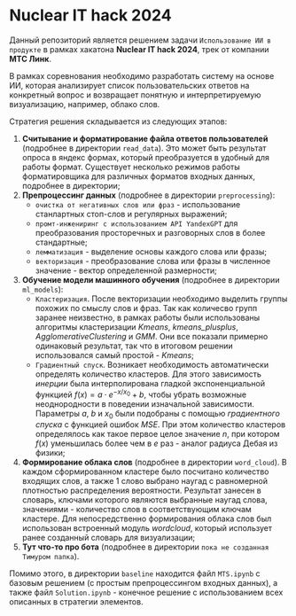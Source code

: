 # Nuclear IT hack 2024
Данный репозиторий является решением задачи ```Использование ИИ в продукте``` в рамках хакатона __Nuclear IT hack 2024__, трек от компании __MTC Линк__.

В рамках соревнования необходимо разработать систему на основе ИИ, которая анализирует список пользовательских ответов на конкретный вопрос и возвращает понятную и интерпретируемую визуализацию, например, облако слов.

Стратегия решения складывается из следующих этапов:
1. __Считывание и форматирование файла ответов пользователей__ (подробнее в директории ```read_data```). Это может быть результат опроса в яндекс формах, который преобразуется в удобный для работы формат. Существует несколько режимов работы форматировщика для различных форматов входных данных, подробнее в директории;
2. __Препроцессинг данных__ (подробнее в директории ```preprocessing```):
      - ```очистка от негативных слов или фраз``` - использование станлартных стоп-слов и регулярных выражений;
      - ```промт-инжениринг с использованием API YandexGPT``` для преобразования просторечных и разговорных слов в более стандартные;
      - ```лемматизация``` - выделение основы каждого слова или фразы;
      - ```векторизация``` - преобразование слова или фразы в численное значение - вектор определенной размерности;
3. __Обучение модели машинного обучения__ (подробнее в директории ```ml_models```):
      - ```Кластеризация```. После векторизации необходимо выделить группы похожих по смыслу слов и фраз. Так как количесво групп заранее неизвестно, в рамках работы были использованы алгоритмы кластеризации *Kmeans*, *kmeans_plusplus*, *AgglomerativeClustering* и *GMM*. Они все показали примерно одинаковый результат, так что в итоговом решении использовался самый простой - *Kmeans*;
      - ```Градиентный спуск```. Возникает необходимость автоматически определять количество кластеров. Для этого зависимость *инерции* была интерполирована гладкой экспоненциальной функцией $f(x) = a \cdot e^{-x/x_0} + b$, чтобы убрать возможные неоднородности в поведении изначальной зависимости. Параметры $a$, $b$ и $x_0$ были подобраны с помощью *градиентного спуска* с функцией ошибок *MSE*. При этом количество кластеров определялось как такое первое целое значение $n$, при котором $f(x)$ уменьшилась более чем в $e$ раз - аналог радиуса Дебая из физики;
4. __Формирование облака слов__ (подробнее в директории ```word_cloud```). В каждом сформированном кластере было посчитано количество входящих слов, а также 1 слово выбрано наугад с равномерной плотностью распределения вероятности. Результат занесен в словарь, ключами которого являются выбранные наугад слова, значениями - количество слов в соответствующим ключам кластере. Для непосредственно формирования облака слов был использован встроенный модуль *wordcloud*, который использует ранее созданный словарь для визуализации;
5. __Тут что-то про бота__ (подробнее в директории ```пока не созданная Тимуром папка```).

Помимо этого, в директории ```baseline``` находится файл ```MTS.ipynb``` с базовым решением (с простым препроцессингом входных данных), а также файл ```Solution.ipynb``` - конечное решение с использованием всех описанных в стратегии элементов.

